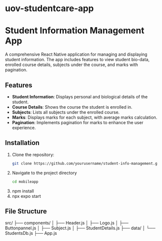 # uov-studentcare-app

# Student Information Management App

A comprehensive React Native application for managing and displaying student information. The app includes features to view student bio-data, enrolled course details, subjects under the course, and marks with pagination.

## Features

- **Student Information**: Displays personal and biological details of the student.
- **Course Details**: Shows the course the student is enrolled in.
- **Subjects**: Lists all subjects under the enrolled course.
- **Marks**: Displays marks for each subject, with average marks calculation.
- **Pagination**: Implements pagination for marks to enhance the user experience.

## Installation

1. Clone the repository:
   ```bash
   git clone https://github.com/yourusername/student-info-management.git
2. Navigate to the project directory
    ```bash
    cd mobileapp
3. npm install
4. npx expo start

## File Structure
src/
├── components/
│   ├── Header.js
│   ├── Logo.js
│   ├── Buttonpannel.js
│   ├── Subject.js
│   ├── StudentDetails.js
├── data/
│   └── StudentsDb.js
├── App.js